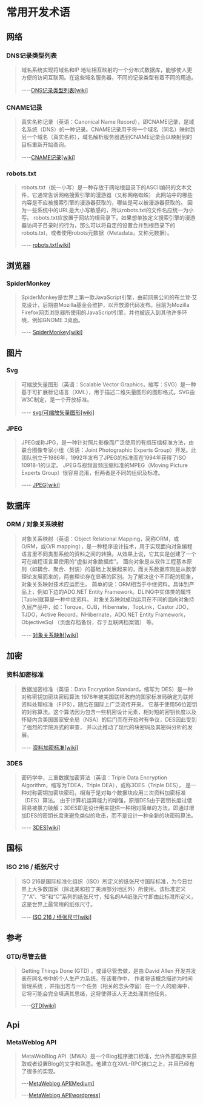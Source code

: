 # 常用开发术语

## 网络

### DNS记录类型列表

> 域名系统实现将域名和IP 地址相互映射的一个分布式数据库，能够使人更方便的访问互联网。在这些域名服务器，不同的记录类型有着不同的用途。
> 
> ----[DNS记录类型列表[wiki]](https://zh.m.wikipedia.org/zh-cn/DNS%E8%AE%B0%E5%BD%95%E7%B1%BB%E5%9E%8B%E5%88%97%E8%A1%A8)

### CNAME记录

> 真实名称记录（英语：Canonical Name Record），即CNAME记录，是域名系统（DNS）的一种记录。CNAME记录用于将一个域名（同名）映射到另一个域名（真实名称），域名解析服务器遇到CNAME记录会以映射到的目标重新开始查询。
> 
> ----[CNAME记录[wiki]](https://zh.m.wikipedia.org/zh-cn/CNAME%E8%AE%B0%E5%BD%95)

### robots.txt

> robots.txt（统一小写）是一种存放于网站根目录下的ASCII编码的文本文件，它通常告诉网络搜索引擎的漫游器（又称网络蜘蛛）
> 此网站中的哪些内容是不应被搜索引擎的漫游器获取的，哪些是可以被漫游器获取的。
> 因为一些系统中的URL是大小写敏感的，所以robots.txt的文件名应统一为小写。
> robots.txt应放置于网站的根目录下。如果想单独定义搜索引擎的漫游器访问子目录时的行为，那么可以将自定的设置合并到根目录下的robots.txt，或者使用robots元数据（Metadata，又称元数据）。
> 
> ---- [robots.txt[wiki]](https://zh.m.wikipedia.org/zh-cn/Robots.txt)

## 浏览器

### SpiderMonkey

> SpiderMonkey是世界上第一款JavaScript引擎，由前网景公司的布兰登·艾克设计，后期由Mozilla基金会维护，以开放源代码发布。目前为Mozilla
> Firefox网页浏览器所使用的JavaScript引擎，并也被嵌入到其他许多环境，例如GNOME 3桌面。
>
> ---- [SpiderMonkey[wiki]](https://zh.m.wikipedia.org/zh-cn/SpiderMonkey)

## 图片

### Svg

> 可缩放矢量图形（英语：Scalable Vector Graphics，缩写：SVG）是一种基于可扩展标记语言（XML），用于描述二维矢量图形的图形格式。SVG由W3C制定，是一个开放标准。
> 
> ---- [svg/可缩放矢量图形[wiki]](https://zh.m.wikipedia.org/zh-cn/%E5%8F%AF%E7%B8%AE%E6%94%BE%E5%90%91%E9%87%8F%E5%9C%96%E5%BD%A2)

### JPEG

> JPEG或称JPG，是一种针对照片影像而广泛使用的有损压缩标准方法，由联合图像专家小组（英语：Joint Photographic Experts
> Group）开发。此团队创立于1986年，1992年发布了JPEG的标准而在1994年获得了ISO 10918-1的认定。
> JPEG与视频音频压缩标准的MPEG（Moving Picture Experts Group）很容易混淆，但两者是不同的组织及标准。
> 
> ---- [JPEG[wiki]](https://zh.m.wikipedia.org/zh-cn/JPEG)

## 数据库

### ORM / 对象关系映射

> 对象关系映射（英语：Object Relational Mapping，简称ORM，或O/RM，或O/R mapping），是一种程序设计技术，用于实现面向对象编程语言里不同类型系统的资料之间的转换。从效果上说，它其实是创建了一个可在编程语言里使用的“虚拟对象数据库”。
> 面向对象是从软件工程基本原则（如耦合、聚合、封装）的基础上发展起来的，而关系数据库则是从数学理论发展而来的，两套理论存在显著的区别。为了解决这个不匹配的现象，对象关系映射技术应运而生。
> 简单的说：ORM相当于中继资料。具体到产品上，例如下边的ADO.NET Entity Framework。DLINQ中实体类的属性[Table]就算是一种中继资料。
> 对象关系映射成功运用在不同的面向对象持久层产品中，如：Torque，OJB，Hibernate，TopLink，Castor JDO，TJDO，Active Record，NHibernate，ADO.NET Entity
> Framework，ObjectiveSql （页面存档备份，存于互联网档案馆） 等。
> 
> ---- [对象关系映射[wiki]](https://zh.wikipedia.org/zh-cn/%E5%AF%B9%E8%B1%A1%E5%85%B3%E7%B3%BB%E6%98%A0%E5%B0%84)

## 加密

### 资料加密标准

> 数据加密标准（英语：Data Encryption Standard，缩写为 DES）是一种对称密钥加密块密码算法
> 1976年被美国联邦政府的国家标准局确定为联邦资料处理标准（FIPS），随后在国际上广泛流传开来。
> 它基于使用56位密钥的对称算法。这个算法因为包含一些机密设计元素，相对短的密钥长度以及怀疑内含美国国家安全局（NSA）的后门而在开始时有争议，DES因此受到了强烈的学院派式的审查，
> 并以此推动了现代的块密码及其密码分析的发展。
>
> ---- [资料加密标准[wiki]](https://zh.m.wikipedia.org/zh-cn/%E8%B3%87%E6%96%99%E5%8A%A0%E5%AF%86%E6%A8%99%E6%BA%96)

### 3DES

> 密码学中，三重数据加密算法（英语：Triple Data Encryption Algorithm，缩写为TDEA，Triple DEA），或称3DES（Triple DES），
> 是一种对称密钥加密块密码，相当于是对每个数据块应用三次资料加密标准（DES）算法。
> 由于计算机运算能力的增强，原版DES由于密钥长度过低容易被暴力破解；3DES即是设计用来提供一种相对简单的方法，即通过增加DES的密钥长度来避免类似的攻击，而不是设计一种全新的块密码算法。
> 
> ---- [3DES[wiki]](https://zh.m.wikipedia.org/zh-cn/3DES)

## 国标

### ISO 216 / 纸张尺寸

> ISO 216是国际标准化组织（ISO）所定义的纸张尺寸国际标准，为今日世界上大多数国家（除北美和拉丁美洲部分地区外）所使用。该标准定义了“A”、“B”和“C”系列的纸张尺寸，知名的A4纸张尺寸即由此标准所定义，这是世界上最常用的纸张尺寸。
> 
> ---- [ISO 216 / 纸张尺寸[wiki]](https://zh.m.wikipedia.org/zh-cn/ISO_216)

## 参考

### GTD/尽管去做

> Getting Things Done (GTD) ，或译尽管去做，是由 David Allen 开发并发表在同名书中的个人生产力系统。在该著作中， 作者将该概念描述为时间管理系统
> ，并指出若与一个任务（相关的念头停留）在一个人的脑海中，它将可能会完全填满其思绪，这将使得该人无法处理其他任务。
> 
> ----[GTD[wiki]](https://zh.m.wikipedia.org/zh-cn/%E5%B0%BD%E7%AE%A1%E5%8E%BB%E5%81%9A)

## Api

### MetaWeblog API

> MetaWebBlog API（MWA）是一个Blog程序接口标准，允许外部程序来获取或者设置Blog的文字和熟悉。他建立在XML-RPC接口之上，并且已经有了很多的实现。
> 
> ---[MetaWeblog API[Medium]](https://medium.com/@chenomg/mweb%E5%8F%91%E5%B8%83%E6%96%87%E7%AB%A0%E5%88%B0%E8%87%AA%E5%BB%BA%E5%8D%9A%E5%AE%A2-django-a6084e25a3a8)
> 
> ---[MetaWeblog API[wordpress]](https://codex.wordpress.org/XML-RPC_MetaWeblog_API)

